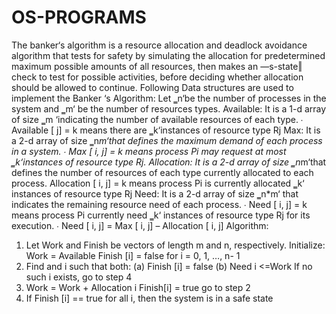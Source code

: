 # OS-PROGRAMS
The banker‘s algorithm is a resource allocation and deadlock avoidance algorithm that tests for
safety by simulating the allocation for predetermined maximum possible amounts of all
resources, then makes an ―s-state‖ check to test for possible activities, before deciding whether
allocation should be allowed to continue.
Following Data structures are used to implement the Banker ‘s Algorithm:
Let ‗n‘be the number of processes in the system and ‗m‘ be the number of resources types.
Available: It is a 1-d array of size ‗m ‘indicating the number of available resources of each
type. ∙ Available [ j] = k means there are ‗k‘instances of resource type Rj
Max: It is a 2-d array of size ‗n*m‘that defines the maximum demand of each process in a
system. ∙ Max [ i, j] = k means process Pi may request at most ‗k‘instances of resource type Rj.
Allocation: It is a 2-d array of size ‗n*m‘that defines the number of resources of each type
currently allocated to each process. Allocation [ i, j] = k means process Pi is currently allocated
‗k‘ instances of resource type Rj
Need: It is a 2-d array of size ‗n*m‘ that indicates the remaining resource need of each process.
∙ Need [ i, j] = k means process Pi currently need ‗k‘ instances of resource type Rj for its
execution.
∙ Need [ i, j] = Max [ i, j] – Allocation [ i, j]
Algorithm:
1. Let Work and Finish be vectors of length m and n, respectively.
Initialize: Work = Available Finish [i] = false for i = 0, 1, …, n- 1
2. Find and i such that both:
(a) Finish [i] = false
(b) Need i <=Work If no such i exists, go to step 4
3. Work = Work + Allocation i Finish[i] = true go to step 2
4. If Finish [i] == true for all i, then the system is in a safe state
